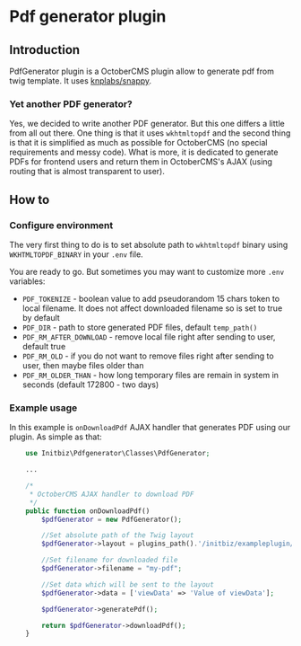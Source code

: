 # Pdf generator plugin
## Introduction
PdfGenerator plugin is a OctoberCMS plugin allow to generate pdf from twig template. It uses [knplabs/snappy](https://github.com/knplabs/snappy).

### Yet another PDF generator?
Yes, we decided to write another PDF generator. But this one differs a little from all out there. One thing is that it uses `wkhtmltopdf` and the second thing is that it is simplified as much as possible for OctoberCMS (no special requirements and messy code). What is more, it is dedicated to generate PDFs for frontend users and return them in OctoberCMS's AJAX (using routing that is almost transparent to user).

## How to
### Configure environment
The very first thing to do is to set absolute path to `wkhtmltopdf` binary using `WKHTMLTOPDF_BINARY` in your `.env` file.

You are ready to go. But sometimes you may want to customize more `.env` variables:
 * `PDF_TOKENIZE` - boolean value to add pseudorandom 15 chars token to local filename. It does not affect downloaded filename so is set to true by default
 * `PDF_DIR` - path to store generated PDF files, default `temp_path()`
 * `PDF_RM_AFTER_DOWNLOAD` - remove local file right after sending to user, default true
 * `PDF_RM_OLD` - if you do not want to remove files right after sending to user, then maybe files older than
 * `PDF_RM_OLDER_THAN` - how long temporary files are remain in system in seconds (default 172800 - two days)

### Example usage
In this example is `onDownloadPdf` AJAX handler that generates PDF using our plugin. As simple as that:

```php
    use Initbiz\Pdfgenerator\Classes\PdfGenerator;

    ...

    /*
     * OctoberCMS AJAX handler to download PDF
     */
    public function onDownloadPdf()
        $pdfGenerator = new PdfGenerator();

        //Set absolute path of the Twig layout
        $pdfGenerator->layout = plugins_path().'/initbiz/exampleplugin/views/pdf/pdflayout.htm';

        //Set filename for downloaded file
        $pdfGenerator->filename = "my-pdf";

        //Set data which will be sent to the layout
        $pdfGenerator->data = ['viewData' => 'Value of viewData'];

        $pdfGenerator->generatePdf();

        return $pdfGenerator->downloadPdf();
    }
```
